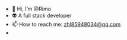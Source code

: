 ### 
- 👋 Hi, I’m @Rimo
- 👽 A full stack developer
- 📫 How to reach me: zhl85948034@qq.com
- 
<!--
**zhl5317/zhl5317** is a ✨ _special_ ✨ repository because its `README.md` (this file) appears on your GitHub profile.

Here are some ideas to get you started:

- 🔭 I’m currently working on ...
- 🌱 I’m currently learning ...
- 👯 I’m looking to collaborate on ...
- 🤔 I’m looking for help with ...
- 💬 Ask me about ...
- 📫 How to reach me: ...
- 😄 Pronouns: ...
- ⚡ Fun fact: ...
-->
